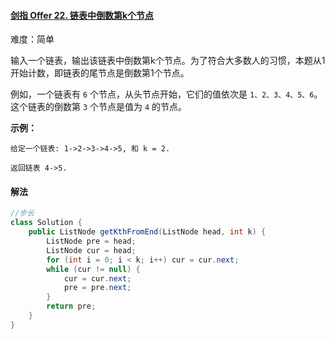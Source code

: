 #### [剑指 Offer 22. 链表中倒数第k个节点](https://leetcode-cn.com/problems/lian-biao-zhong-dao-shu-di-kge-jie-dian-lcof/)

难度：简单

输入一个链表，输出该链表中倒数第k个节点。为了符合大多数人的习惯，本题从1开始计数，即链表的尾节点是倒数第1个节点。

例如，一个链表有 `6` 个节点，从头节点开始，它们的值依次是 `1、2、3、4、5、6`。这个链表的倒数第 `3` 个节点是值为 `4` 的节点。



**示例：**

```
给定一个链表: 1->2->3->4->5, 和 k = 2.

返回链表 4->5.
```

#### 解法

```java
//步长
class Solution {
    public ListNode getKthFromEnd(ListNode head, int k) {
        ListNode pre = head;
        ListNode cur = head;
        for (int i = 0; i < k; i++) cur = cur.next;
        while (cur != null) {
            cur = cur.next;
            pre = pre.next;           
        }
        return pre;
    }
}
```

